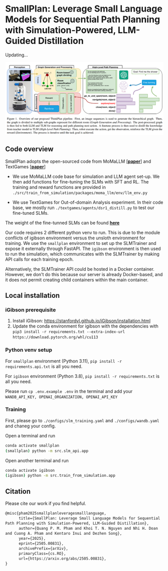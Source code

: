 # SmallPlan: Leverage Small Language Models for Sequential Path Planning with Simulation-Powered, LLM-Guided Distillation

Updating...

<p align="center">
  <!-- <img src="assets/teaser.png" alt="Overview of Batch3DMOT architecture" width="245" /> -->
  <img src="assets/image.png" alt="Overview of ThinkPlan" width="1200" />
</p>

## Code overview

SmallPlan adopts the open-sourced code from MoMaLLM [[**paper**](https://arxiv.org/abs/2403.08605)] and TextGames [[**paper**](https://arxiv.org/abs/2502.18431)]

* We use MoMaLLM code base for simulation and LLM agent set-up. We then add functions for fine-tuning the SLMs with SFT and RL. The training and reward functions are provided in ```./src/train_from_simulation/packages/moma_llm/env/llm_env.py```

* We use TextGames for Out-of-domain Analysis experiment. In their code base, we mostly run ```./textgames/agents/dsr1_distill.py``` to test our fine-tuned SLMs. 

The weight of the fine-tunned SLMs can be found [**here**](https://mbzuaiac-my.sharepoint.com/:f:/g/personal/cuong_pham_mbzuai_ac_ae/EuZoi_N-OvtEsRHnlMObw0UB0WmpykeMQTjKOxMcMKbFjw?e=1blu1h)

Our code requires 2 different python venv to run. This is due to the module conflicts of igibson environment versus the unsloth environment for training. We use the ```smallplan``` environment to set up the SLMTrainer and expose it externally through FastAPI. The ```igibson``` environment is then used to run the simulation, which communicates with the SLMTrainer by making API calls for each training epoch. 

Alternatively, the SLMTrainer API could be hosted in a Docker container. However, we don't do this because our server is already Docker-based, and it does not permit creating child containers within the main container.

## Local installation

### iGibson prerequisite

1. Install iGibson: https://stanfordvl.github.io/iGibson/installation.html
2. Update the conda environment for igibson with the dependencies with `pip3 install -r requirements.txt --extra-index-url https://download.pytorch.org/whl/cu113`

### Python venv setup

For ```smallplan``` environment (Python 3.11), ```pip install -r requirements.api.txt``` is all you need.

For ```igibson``` environment (Python 3.8), ```pip install -r requirements.txt``` is all you need.

Please run ```cp .env.example .env``` in the terminal and add your ```WANDB_API_KEY, OPENAI_ORGANIZATION, OPENAI_API_KEY```

### Training

First, please go to ```./configs/slm_training.yaml``` and ```./configs/wandb.yaml``` and chaneg your config.

Open a terminal and run

```bash
conda activate smallplan
(smallplan) python -m src.slm_api.app
```

Open another terminal and run
```bash
conda activate igibson
(igibson) python -m src.train_from_simulation.app
```
## Citation

Please cite our work if you find helpful.

```
@misc{pham2025smallplanleveragesmalllanguage,
      title={SmallPlan: Leverage Small Language Models for Sequential Path Planning with Simulation-Powered, LLM-Guided Distillation}, 
      author={Quang P. M. Pham and Khoi T. N. Nguyen and Nhi H. Doan and Cuong A. Pham and Kentaro Inui and Dezhen Song},
      year={2025},
      eprint={2505.00831},
      archivePrefix={arXiv},
      primaryClass={cs.RO},
      url={https://arxiv.org/abs/2505.00831}, 
}
```